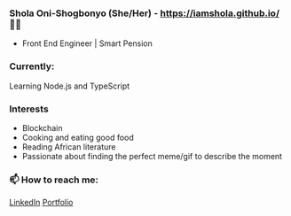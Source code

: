 ### Shola Oni-Shogbonyo (She/Her) - https://iamshola.github.io/ 👋🏾

- Front End Engineer | Smart Pension


### Currently:
Learning Node.js and TypeScript


### Interests
- Blockchain
- Cooking and eating good food 
- Reading African literature 
- Passionate about finding the perfect meme/gif to describe the moment 


### 📫 How to reach me:

[LinkedIn](https://www.linkedin.com/in/adesola-oni-shogbonyo/)
[Portfolio](https://iamshola.github.io/)
